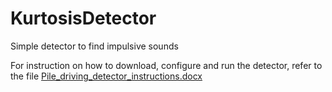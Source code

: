 # KurtosisDetector
Simple detector to find impulsive sounds

For instruction on how to download, configure and run the detector, refer to the file [Pile_driving_detector_instructions.docx](https://github.com/xaviermouy/KurtosisDetector/blob/main/Pile_driving_detector_instructions.docx)
